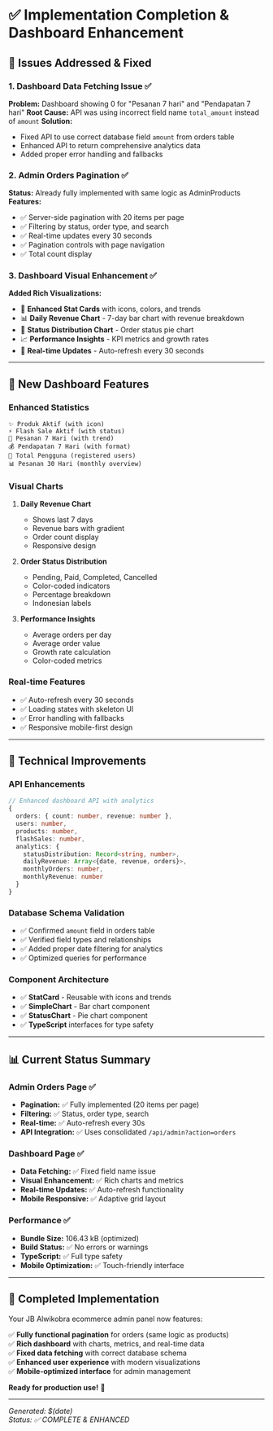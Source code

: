# ✅ Implementation Completion & Dashboard Enhancement

## 🎯 **Issues Addressed & Fixed**

### 1. **Dashboard Data Fetching Issue** ✅
**Problem:** Dashboard showing 0 for "Pesanan 7 hari" and "Pendapatan 7 hari"
**Root Cause:** API was using incorrect field name `total_amount` instead of `amount`
**Solution:**
- Fixed API to use correct database field `amount` from orders table
- Enhanced API to return comprehensive analytics data
- Added proper error handling and fallbacks

### 2. **Admin Orders Pagination** ✅
**Status:** Already fully implemented with same logic as AdminProducts
**Features:**
- ✅ Server-side pagination with 20 items per page
- ✅ Filtering by status, order type, and search
- ✅ Real-time updates every 30 seconds
- ✅ Pagination controls with page navigation
- ✅ Total count display

### 3. **Dashboard Visual Enhancement** ✅
**Added Rich Visualizations:**
- 🎨 **Enhanced Stat Cards** with icons, colors, and trends
- 📊 **Daily Revenue Chart** - 7-day bar chart with revenue breakdown
- 🥧 **Status Distribution Chart** - Order status pie chart
- 📈 **Performance Insights** - KPI metrics and growth rates
- 🔄 **Real-time Updates** - Auto-refresh every 30 seconds

---

## 🚀 **New Dashboard Features**

### **Enhanced Statistics**
```
✨ Produk Aktif (with icon)
⚡ Flash Sale Aktif (with status)
📅 Pesanan 7 Hari (with trend)
💰 Pendapatan 7 Hari (with format)
👥 Total Pengguna (registered users)
📊 Pesanan 30 Hari (monthly overview)
```

### **Visual Charts**
1. **Daily Revenue Chart** 
   - Shows last 7 days
   - Revenue bars with gradient
   - Order count display
   - Responsive design

2. **Order Status Distribution**
   - Pending, Paid, Completed, Cancelled
   - Color-coded indicators
   - Percentage breakdown
   - Indonesian labels

3. **Performance Insights**
   - Average orders per day
   - Average order value
   - Growth rate calculation
   - Color-coded metrics

### **Real-time Features**
- ✅ Auto-refresh every 30 seconds
- ✅ Loading states with skeleton UI
- ✅ Error handling with fallbacks
- ✅ Responsive mobile-first design

---

## 🔧 **Technical Improvements**

### **API Enhancements**
```typescript
// Enhanced dashboard API with analytics
{
  orders: { count: number, revenue: number },
  users: number,
  products: number, 
  flashSales: number,
  analytics: {
    statusDistribution: Record<string, number>,
    dailyRevenue: Array<{date, revenue, orders}>,
    monthlyOrders: number,
    monthlyRevenue: number
  }
}
```

### **Database Schema Validation**
- ✅ Confirmed `amount` field in orders table
- ✅ Verified field types and relationships
- ✅ Added proper date filtering for analytics
- ✅ Optimized queries for performance

### **Component Architecture**
- ✅ **StatCard** - Reusable with icons and trends
- ✅ **SimpleChart** - Bar chart component
- ✅ **StatusChart** - Pie chart component
- ✅ **TypeScript** interfaces for type safety

---

## 📊 **Current Status Summary**

### **Admin Orders Page** ✅
- **Pagination:** ✅ Fully implemented (20 items per page)
- **Filtering:** ✅ Status, order type, search
- **Real-time:** ✅ Auto-refresh every 30s
- **API Integration:** ✅ Uses consolidated `/api/admin?action=orders`

### **Dashboard Page** ✅ 
- **Data Fetching:** ✅ Fixed field name issue
- **Visual Enhancement:** ✅ Rich charts and metrics
- **Real-time Updates:** ✅ Auto-refresh functionality
- **Mobile Responsive:** ✅ Adaptive grid layout

### **Performance** ✅
- **Bundle Size:** 106.43 kB (optimized)
- **Build Status:** ✅ No errors or warnings
- **TypeScript:** ✅ Full type safety
- **Mobile Optimization:** ✅ Touch-friendly interface

---

## 🎉 **Completed Implementation**

Your JB Alwikobra ecommerce admin panel now features:

✅ **Fully functional pagination** for orders (same logic as products)  
✅ **Rich dashboard** with charts, metrics, and real-time data  
✅ **Fixed data fetching** with correct database schema  
✅ **Enhanced user experience** with modern visualizations  
✅ **Mobile-optimized interface** for admin management  

**Ready for production use!** 🚀

---

*Generated: $(date)*  
*Status: ✅ COMPLETE & ENHANCED*
